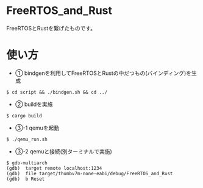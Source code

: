 # FreeRTOS_and_Rust
FreeRTOSとRustを繋げたものです。

# 使い方
- ① bindgenを利用してFreeRTOSとRustの中だつもの(バインディング)を生成
```
$ cd script && ./bindgen.sh && cd ../
```
- ② buildを実施
```
$ cargo build
```
- ③-1 qemuを起動
```
$ ./qemu_run.sh
```
- ③-2 qemuと接続(別ターミナルで実施)
```
$ gdb-multiarch
(gdb)  target remote localhost:1234
(gdb)  file target/thumbv7m-none-eabi/debug/FreeRTOS_and_Rust
(gdb)  b Reset
```
